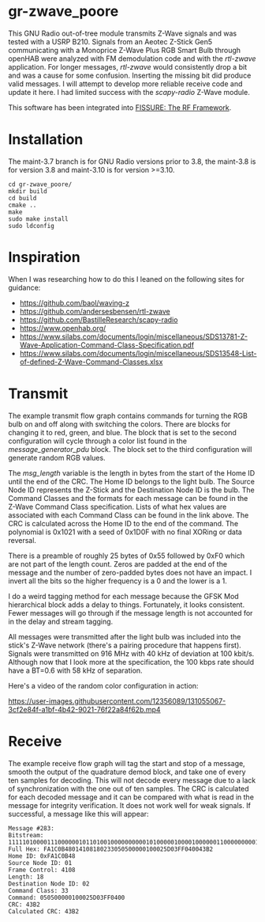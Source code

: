 # gr-zwave_poore

This GNU Radio out-of-tree module transmits Z-Wave signals and was tested with a USRP B210. Signals from an Aeotec Z-Stick Gen5 communicating with a Monoprice Z-Wave Plus RGB Smart Bulb through openHAB were analyzed with FM demodulation code and with the _rtl-zwave_ application. For longer messages, _rtl-zwave_ would consistently drop a bit and was a cause for some confusion. Inserting the missing bit did produce valid messages. I will attempt to develop more reliable receive code and update it here. I had limited success with the _scapy-radio_ Z-Wave module.

This software has been integrated into [FISSURE: The RF Framework](https://github.com/ainfosec/FISSURE).

# Installation

The maint-3.7 branch is for GNU Radio versions prior to 3.8, the maint-3.8 is for version 3.8 and 
maint-3.10 is for version >=3.10.

```
cd gr-zwave_poore/
mkdir build
cd build
cmake ..
make
sudo make install
sudo ldconfig
```

# Inspiration

When I was researching how to do this I leaned on the following sites for guidance:

- https://github.com/baol/waving-z
- https://github.com/andersesbensen/rtl-zwave
- https://github.com/BastilleResearch/scapy-radio
- https://www.openhab.org/
- https://www.silabs.com/documents/login/miscellaneous/SDS13781-Z-Wave-Application-Command-Class-Specification.pdf
- https://www.silabs.com/documents/login/miscellaneous/SDS13548-List-of-defined-Z-Wave-Command-Classes.xlsx

# Transmit

The example transmit flow graph contains commands for turning the RGB bulb on and off along with switching the colors. There are blocks for changing it to red, green, and blue. The block that is set to the second configuration will cycle through a color list found in the _message\_generator\_pdu_ block. The block set to the third configuration will generate random RGB values.

The _msg\_length_ variable is the length in bytes from the start of the Home ID until the end of the CRC. The Home ID belongs to the light bulb. The Source Node ID represents the Z-Stick and the Destination Node ID is the bulb. The Command Classes and the formats for each message can be found in the Z-Wave Command Class specification. Lists of what hex values are associated with each Command Class can be found in the link above. The CRC is calculated across the Home ID to the end of the command. The polynomial is 0x1021 with a seed of 0x1D0F with no final XORing or data reversal.

There is a preamble of roughly 25 bytes of 0x55 followed by 0xF0 which are not part of the length count. Zeros are padded at the end of the message and the number of zero-padded bytes does not have an impact. I invert all the bits so the higher frequency is a 0 and the lower is a 1.

I do a weird tagging method for each message because the GFSK Mod hierarchical block adds a delay to things. Fortunately, it looks consistent. Fewer messages will go through if the message length is not accounted for in the delay and stream tagging.

All messages were transmitted after the light bulb was included into the stick's Z-Wave network (there's a pairing procedure that happens first). Signals were transmitted on 916 MHz with 40 kHz of deviation at 100 kbit/s. Although now that I look more at the specification, the 100 kbps rate should have a BT=0.6 with 58 kHz of separation. 

Here's a video of the random color configuration in action:

https://user-images.githubusercontent.com/12356089/131055067-3cf2e84f-a1bf-4b42-9021-76f22a84f62b.mp4

# Receive

The example receive flow graph will tag the start and stop of a message, smooth the output of the quadrature demod block, and take one of every ten samples for decoding. This will not decode every message due to a lack of synchronization with the one out of ten samples. The CRC is calculated for each decoded message and it can be compared with what is read in the message for integrity verification. It does not work well for weak signals. If successful, a message like this will appear:

```
Message #283:
Bitstream: 11111010000111000000101101001000000000010100000100001000000110000000001000110011000001010000010100000000000000000000000100000000000000100101110100000011111111110000010000000000010000111011001010000000000000
Full Hex: FA1C0B48014108180233050500000100025D03FF040043B2
Home ID: 0xFA1C0B48
Source Node ID: 01
Frame Control: 4108
Length: 18
Destination Node ID: 02
Command Class: 33
Command: 050500000100025D03FF0400
CRC: 43B2
Calculated CRC: 43B2
```
